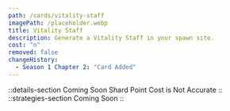 ```yaml
---
path: /cards/vitality-staff
imagePath: /placeholder.webp
title: Vitality Staff
description: Generate a Vitality Staff in your spawn site.
cost: "n"
removed: false
changeHistory:
  - Season 1 Chapter 2: "Card Added"
---
```

::details-section
Coming Soon
Shard Point Cost is Not Accurate
::
::strategies-section
Coming Soon
::